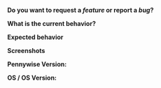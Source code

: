 **Do you want to request a *feature* or report a *bug*?**

**What is the current behavior?**

**Expected behavior**

**Screenshots**

**Pennywise Version:**

**OS / OS Version:**
